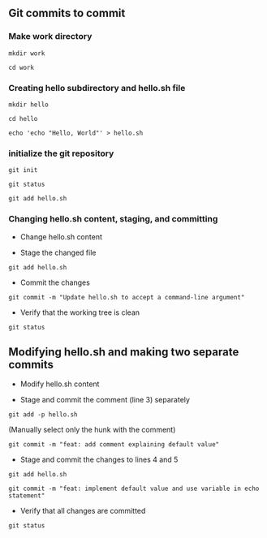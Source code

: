 ## Git commits to commit
### Make work directory
```
mkdir work
```
```
cd work
```
### Creating hello subdirectory and hello.sh file
```
mkdir hello
```
```
cd hello
```
```
echo 'echo "Hello, World"' > hello.sh
```
### initialize the git repository
```
git init
```
```
git status
```
```
git add hello.sh
```
### Changing hello.sh content, staging, and committing
* Change hello.sh content

* Stage the changed file
```
git add hello.sh
```

* Commit the changes
```
git commit -m "Update hello.sh to accept a command-line argument"
```

* Verify that the working tree is clean
```
git status
```
## Modifying hello.sh and making two separate commits

* Modify hello.sh content

* Stage and commit the comment (line 3) separately
```
git add -p hello.sh
```
(Manually select only the hunk with the comment)
```
git commit -m "feat: add comment explaining default value"
```

* Stage and commit the changes to lines 4 and 5
```
git add hello.sh
```
```
git commit -m "feat: implement default value and use variable in echo statement"
```
* Verify that all changes are committed
```
git status
```